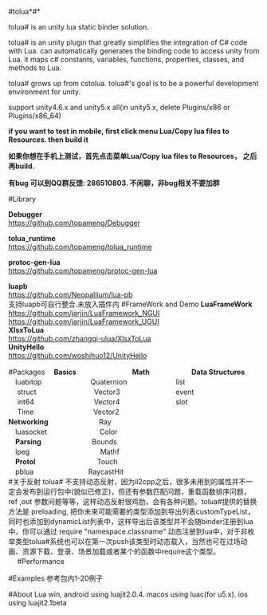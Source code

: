 #tolua*#*

tolua# is an unity lua static binder solution. 

tolua# is an unity plugin that greatly simplifies the integration of C# code with Lua. can automatically generates the binding code to access unity from Lua. it maps c# constants,  variables, functions, properties, classes, and methods to Lua.

tolua# grows up from cstolua.  tolua#'s goal is to be a powerful development environment for unity.

support unity4.6.x and unity5.x all(in unity5.x, delete Plugins/x86 or Plugins/x86_64)

 **if you want to test in mobile, first click menu Lua/Copy lua files to Resources. then build it**

 **如果你想在手机上测试，首先点击菜单Lua/Copy lua files to Resources， 之后再build.**

 **有bug 可以到QQ群反馈: 286510803. 不闲聊，非bug相关不要加群**

#Library

**Debugger** <br>
https://github.com/topameng/Debugger

**tolua_runtime** <br>
https://github.com/topameng/tolua_runtime

**protoc-gen-lua** <br>
https://github.com/topameng/protoc-gen-lua

**luapb**<br>
https://github.com/Neopallium/lua-pb<br>
支持luapb可自行整合.未放入插件内
#FrameWork and Demo
**LuaFrameWork**<br>
https://github.com/jarjin/LuaFramework_NGUI <br>
https://github.com/jarjin/LuaFramework_UGUI <br>
**XlsxToLua**<br>
https://github.com/zhangqi-ulua/XlsxToLua<br>
**UnityHello**<br>
https://github.com/woshihuo12/UnityHello<br>

#Packages
　**Basics**　　　　　　　　**Math**　　　　　　**Data Structures**<br>
　luabitop　　　　　　　Quaternion　　　　　　　list<br>
　 struct　　　　　　　 　Vector3　　　　　　　　event<br>
　 int64　　　　 　　　  　Vector4　　　　　　　　slot<br>
　 Time　　　　 　　　  　Vector2<br>
**Networking**　　　　 　　　Ray<br>
　luasocket　　　　 　　　 Color<br>
　**Parsing**　　　　 　　　Bounds<br>
　lpeg　　 　　 　　　 　  　Mathf<br>
　**Protol**　　　　　 　 　　 Touch<br>
　pblua　　　 　　 　 　RaycastHit<br>
#关于反射
tolua# 不支持动态反射，因为il2cpp之后，很多未用到的属性并不一定会发布到运行包中(貌似已修正)，但还有参数匹配问题，重载函数排序问题，ref ,out 参数问题等等，这样动态反射很鸡肋，会有各种问题。tolua#提供的替换方法是 preloading, 把你未来可能需要的类型添加到导出列表customTypeList，同时也添加到dynamicList列表中，这样导出后该类型并不会随binder注册到lua中，你可以通过 require "namespace.classname" 动态注册到lua中，对于非枚举类型tolua#系统也可以在第一次push该类型时动态载入，当然也可在过场动画、资源下载、登录、场景加载或者某个的函数中require这个类型。
　
#Performance

#Examples
参考包内1-20例子

#About Lua
win, android using luajit2.0.4. macos using luac(for u5.x). ios using luajit2.1beta
